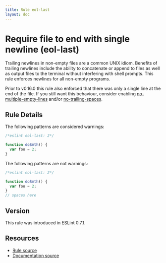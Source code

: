 ```yaml
---
title: Rule eol-last
layout: doc
---
```

<!-- Note: No pull requests accepted for this file. See README.md in the root directory for details. -->
# Require file to end with single newline (eol-last)

Trailing newlines in non-empty files are a common UNIX idiom. Benefits of
trailing newlines include the ability to concatenate or append to files as well
as output files to the terminal without interfering with shell prompts. This
rule enforces newlines for all non-empty programs.

Prior to v0.16.0 this rule also enforced that there was only a single line at
the end of the file. If you still want this behaviour, consider enabling
[no-multiple-empty-lines](no-multiple-empty-lines) and/or
[no-trailing-spaces](no-trailing-spaces).

## Rule Details

The following patterns are considered warnings:

```js
/*eslint eol-last: 2*/

function doSmth() {
  var foo = 2;
}
```

The following patterns are not warnings:

```js
/*eslint eol-last: 2*/

function doSmth() {
  var foo = 2;
}
// spaces here
```

## Version

This rule was introduced in ESLint 0.7.1.

## Resources

* [Rule source](https://github.com/eslint/eslint/tree/master/lib/rules/eol-last.js)
* [Documentation source](https://github.com/eslint/eslint/tree/master/docs/rules/eol-last.md)
